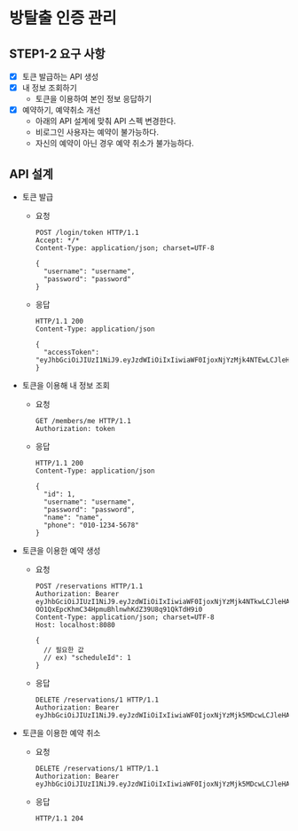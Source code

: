 # 방탈출 인증 관리

## STEP1-2 요구 사항
- [x] 토큰 발급하는 API 생성
- [x] 내 정보 조회하기
  - 토큰을 이용하여 본인 정보 응답하기
- [x] 예약하기, 예약취소 개선
  - 아래의 API 설계에 맞춰 API 스펙 변경한다.
  - 비로그인 사용자는 예약이 불가능하다.
  - 자신의 예약이 아닌 경우 예약 취소가 불가능하다.

## API 설계
- 토큰 발급
  - 요청
    ```
    POST /login/token HTTP/1.1
    Accept: */*
    Content-Type: application/json; charset=UTF-8

    {
      "username": "username",
      "password": "password"
    }
    ```
  - 응답
    ```
    HTTP/1.1 200 
    Content-Type: application/json
    
    {
      "accessToken": "eyJhbGciOiJIUzI1NiJ9.eyJzdWIiOiIxIiwiaWF0IjoxNjYzMjk4NTEwLCJleHAiOjE2NjMzMDIxMTAsInJvbGUiOiJBRE1JTiJ9.7pxE1cjS51snIrfk21m2Nw0v08HCjgkRD2WSxTK318M"
    }
    ```
- 토큰을 이용해 내 정보 조회
  - 요청
    ```
    GET /members/me HTTP/1.1
    Authorization: token 
    ```
  - 응답
    ```
    HTTP/1.1 200 
    Content-Type: application/json

    {
      "id": 1,
      "username": "username",
      "password": "password",
      "name": "name",
      "phone": "010-1234-5678"
    }      
    ```

- 토큰을 이용한 예약 생성
  - 요청
    ```
    POST /reservations HTTP/1.1
    Authorization: Bearer eyJhbGciOiJIUzI1NiJ9.eyJzdWIiOiIxIiwiaWF0IjoxNjYzMjk4NTkwLCJleHAiOjE2NjMzMDIxOTAsInJvbGUiOiJBRE1JTiJ9.-OO1QxEpcKhmC34HpmuBhlnwhKdZ39U8q91QkTdH9i0
    Content-Type: application/json; charset=UTF-8
    Host: localhost:8080

    {
      // 필요한 값
      // ex) "scheduleId": 1
    }
    ```
  - 응답
    ```
    DELETE /reservations/1 HTTP/1.1
    Authorization: Bearer eyJhbGciOiJIUzI1NiJ9.eyJzdWIiOiIxIiwiaWF0IjoxNjYzMjk5MDcwLCJleHAiOjE2NjMzMDI2NzAsInJvbGUiOiJBRE1JTiJ9.zgz7h7lrKLNw4wP9I0W8apQnMUn3WHnmqQ1N2jNqwlQ
    ```
- 토큰을 이용한 예약 취소
  - 요청
    ```
    DELETE /reservations/1 HTTP/1.1
    Authorization: Bearer eyJhbGciOiJIUzI1NiJ9.eyJzdWIiOiIxIiwiaWF0IjoxNjYzMjk5MDcwLCJleHAiOjE2NjMzMDI2NzAsInJvbGUiOiJBRE1JTiJ9.zgz7h7lrKLNw4wP9I0W8apQnMUn3WHnmqQ1N2jNqwlQ
    ```
  - 응답
    ```
    HTTP/1.1 204 
    ```
